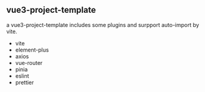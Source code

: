 ## vue3-project-template

a vue3-project-template includes some plugins and surpport auto-import by vite.

- vite
- element-plus
- axios
- vue-router
- pinia
- eslint
- prettier
